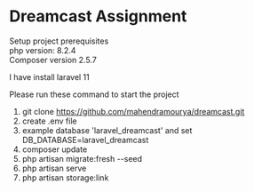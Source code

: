 # Dreamcast Assignment

Setup project prerequisites <br>
php version: 8.2.4 <br>
Composer version 2.5.7 <br>

I have install laravel 11 <br>

Please run these command to start the project <br>
1. git clone https://github.com/mahendramourya/dreamcast.git<br>
2. create .env file <br>
3. example database 'laravel_dreamcast' and set DB_DATABASE=laravel_dreamcast <br>
4. composer update <br>
5. php artisan migrate:fresh --seed <br>
6. php artisan serve <br>
7. php artisan storage:link <br>

